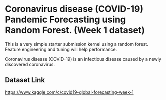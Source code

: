 # Coronavirus disease (COVID-19) Pandemic Forecasting using Random Forest. (Week 1 dataset)

This is a very simple starter submission kernel using a random forest. Feature engineering and tuning will help performance.

Coronavirus disease (COVID-19) is an infectious disease caused by a newly discovered coronavirus.

## Dataset Link
https://www.kaggle.com/c/covid19-global-forecasting-week-1
